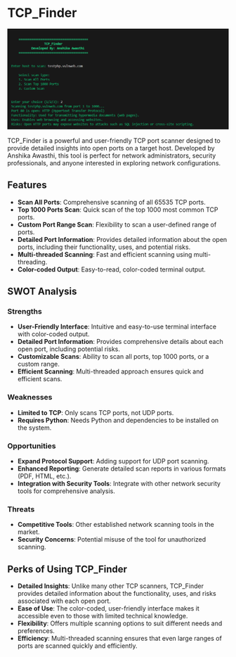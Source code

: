 # TCP_Finder

![TCP_Finder Logo](Tool.png)

TCP_Finder is a powerful and user-friendly TCP port scanner designed to provide detailed insights into open ports on a target host. Developed by Anshika Awasthi, this tool is perfect for network administrators, security professionals, and anyone interested in exploring network configurations.

## Features

- **Scan All Ports**: Comprehensive scanning of all 65535 TCP ports.
- **Top 1000 Ports Scan**: Quick scan of the top 1000 most common TCP ports.
- **Custom Port Range Scan**: Flexibility to scan a user-defined range of ports.
- **Detailed Port Information**: Provides detailed information about the open ports, including their functionality, uses, and potential risks.
- **Multi-threaded Scanning**: Fast and efficient scanning using multi-threading.
- **Color-coded Output**: Easy-to-read, color-coded terminal output.

## SWOT Analysis

### Strengths
- **User-Friendly Interface**: Intuitive and easy-to-use terminal interface with color-coded output.
- **Detailed Port Information**: Provides comprehensive details about each open port, including potential risks.
- **Customizable Scans**: Ability to scan all ports, top 1000 ports, or a custom range.
- **Efficient Scanning**: Multi-threaded approach ensures quick and efficient scans.

### Weaknesses
- **Limited to TCP**: Only scans TCP ports, not UDP ports.
- **Requires Python**: Needs Python and dependencies to be installed on the system.

### Opportunities
- **Expand Protocol Support**: Adding support for UDP port scanning.
- **Enhanced Reporting**: Generate detailed scan reports in various formats (PDF, HTML, etc.).
- **Integration with Security Tools**: Integrate with other network security tools for comprehensive analysis.

### Threats
- **Competitive Tools**: Other established network scanning tools in the market.
- **Security Concerns**: Potential misuse of the tool for unauthorized scanning.

## Perks of Using TCP_Finder
- **Detailed Insights**: Unlike many other TCP scanners, TCP_Finder provides detailed information about the functionality, uses, and risks associated with each open port.
- **Ease of Use**: The color-coded, user-friendly interface makes it accessible even to those with limited technical knowledge.
- **Flexibility**: Offers multiple scanning options to suit different needs and preferences.
- **Efficiency**: Multi-threaded scanning ensures that even large ranges of ports are scanned quickly and efficiently.

